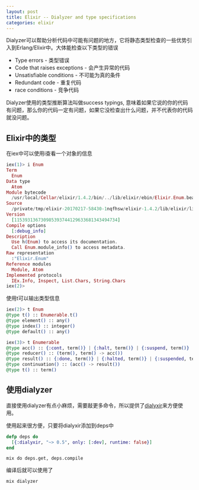 ```yaml
---
layout: post
title: Elixir -- Dialyzer and type specifications
categories: elixir
---
```


Dialyzer可以帮助分析代码中可能有问题的地方，它将静态类型检查的一些优势引入到Erlang/Elixir中。大体能检查以下类型的错误

- Type errors - 类型错误
- Code that raises exceptions - 会产生异常的代码
- Unsatisfiable conditions - 不可能为真的条件
- Redundant code - 重复代码
- race conditions - 竞争代码

Dialyzer使用的类型推断算法叫做success typings, 意味着如果它说的你的代码有问题，那么你的代码一定有问题，如果它没检查出什么问题，并不代表你的代码就没问题。


## Elixir中的类型

在iex中可以使用i查看一个对象的信息

``` elixir
iex(1)> i Enum
Term
  Enum
Data type
  Atom
Module bytecode
  /usr/local/Cellar/elixir/1.4.2/bin/../lib/elixir/ebin/Elixir.Enum.beam
Source
  /private/tmp/elixir-20170217-58430-1nqfhsw/elixir-1.4.2/lib/elixir/lib/enum.ex
Version
  [115393136730985393744129633681343494734]
Compile options
  [:debug_info]
Description
  Use h(Enum) to access its documentation.
  Call Enum.module_info() to access metadata.
Raw representation
  :"Elixir.Enum"
Reference modules
  Module, Atom
Implemented protocols
  IEx.Info, Inspect, List.Chars, String.Chars
iex(2)>
```

使用t可以输出类型信息

```elixir
iex(2)> t Enum
@type t() :: Enumerable.t()
@type element() :: any()
@type index() :: integer()
@type default() :: any()

iex(3)> t Enumerable
@type acc() :: {:cont, term()} | {:halt, term()} | {:suspend, term()}
@type reducer() :: (term(), term() -> acc())
@type result() :: {:done, term()} | {:halted, term()} | {:suspended, term(), continuation()}
@type continuation() :: (acc() -> result())
@type t() :: term()
```

## 使用dialyzer

直接使用dialyzer有点小麻烦，需要敲更多命令，所以提供了[dialyxir](https://github.com/jeremyjh/dialyxir)来方便使用。

使用起来很方便，只要将dialyxir添加到deps中

```elixir
defp deps do
  [{:dialyxir, "~> 0.5", only: [:dev], runtime: false}]
end
```

```shell
mix do deps.get, deps.compile
```

编译后就可以使用了

```shell
mix dialyzer
```
